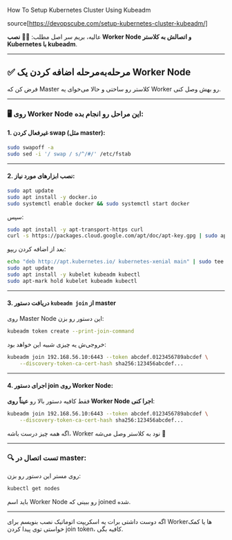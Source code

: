 How To Setup Kubernetes Cluster Using Kubeadm

source[https://devopscube.com/setup-kubernetes-cluster-kubeadm/]



عالیه، بریم سر اصل مطلب: 👷‍♂️ **نصب Worker Node و اتصالش به کلاستر Kubernetes با kubeadm**.

---

## ✅ مرحله‌به‌مرحله اضافه کردن یک Worker Node

فرض کن که Master کلاستر رو ساختی و حالا می‌خوای یه Worker رو بهش وصل کنی.

---

### 🖥️ روی Worker Node این مراحل رو انجام بده:

#### 1. **غیرفعال کردن swap** (مثل master):
```bash
sudo swapoff -a
sudo sed -i '/ swap / s/^/#/' /etc/fstab
```

---

#### 2. **نصب ابزارهای مورد نیاز**:
```bash
sudo apt update
sudo apt install -y docker.io
sudo systemctl enable docker && sudo systemctl start docker
```

سپس:

```bash
sudo apt install -y apt-transport-https curl
curl -s https://packages.cloud.google.com/apt/doc/apt-key.gpg | sudo apt-key add -
```

بعد از اضافه کردن ریپو:

```bash
echo "deb http://apt.kubernetes.io/ kubernetes-xenial main" | sudo tee /etc/apt/sources.list.d/kubernetes.list
sudo apt update
sudo apt install -y kubelet kubeadm kubectl
sudo apt-mark hold kubelet kubeadm kubectl
```

---

#### 3. **دریافت دستور `kubeadm join` از master**

روی Master Node این دستور رو بزن:

```bash
kubeadm token create --print-join-command
```

خروجی‌ش یه چیزی شبیه این خواهد بود:

```bash
kubeadm join 192.168.56.10:6443 --token abcdef.0123456789abcdef \
    --discovery-token-ca-cert-hash sha256:123456abcdef...
```

---

#### 4. **اجرای دستور join روی Worker Node**:

فقط کافیه دستور بالا رو **عیناً روی Worker Node اجرا کنی**:

```bash
kubeadm join 192.168.56.10:6443 --token abcdef.0123456789abcdef \
    --discovery-token-ca-cert-hash sha256:123456abcdef...
```

اگه همه چیز درست باشه، Worker نود به کلاستر وصل می‌شه 🎉

---

### 🔍 تست اتصال در master:

روی مستر این دستور رو بزن:

```bash
kubectl get nodes
```

باید اسم Worker Node رو ببینی که joined شده.

---

اگه دوست داشتی برات یه اسکریپت اتوماتیک نصب بنویسم برای Workerها یا کمک خواستی توی پیدا کردن join token، کافیه بگی.
